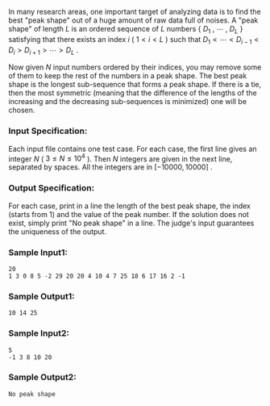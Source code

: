 <!-- Title
The Best Peak Shape (35)
-->
In many research areas, one important target of analyzing data is to find the
best "peak shape" out of a huge amount of raw data full of noises. A "peak
shape" of length $L$ is an ordered sequence of $L$ numbers { $D_1$ , $\cdots$
, $D_L$ } satisfying that there exists an index $i$ ( $1 < i < L$ ) such that
$D_1 < \cdots < D_{i-1} < D_i > D_{i+1} > \cdots > D_L$ .

Now given $N$ input numbers ordered by their indices, you may remove some of
them to keep the rest of the numbers in a peak shape. The best peak shape is
the longest sub-sequence that forms a peak shape. If there is a tie, then the
most symmetric (meaning that the difference of the lengths of the increasing
and the decreasing sub-sequences is minimized) one will be chosen.

### Input Specification:

Each input file contains one test case. For each case, the first line gives an
integer $N$ ( $3 \le N \le 10^4$ ). Then $N$ integers are given in the next
line, separated by spaces. All the integers are in $[-10000, 10000]$ .

### Output Specification:

For each case, print in a line the length of the best peak shape, the index
(starts from 1) and the value of the peak number. If the solution does not
exist, simply print "No peak shape" in a line. The judge's input guarantees
the uniqueness of the output.

### Sample Input1:

```
20
1 3 0 8 5 -2 29 20 20 4 10 4 7 25 18 6 17 16 2 -1
```

### Sample Output1:

```
10 14 25
```

### Sample Input2:

```
5
-1 3 8 10 20
```

### Sample Output2:

```
No peak shape
```
